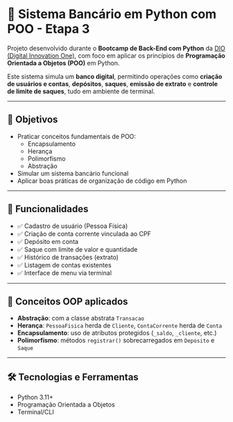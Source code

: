 # 🏦 Sistema Bancário em Python com POO - Etapa 3

Projeto desenvolvido durante o **Bootcamp de Back-End com Python** da [DIO (Digital Innovation One)](https://www.dio.me/), com foco em aplicar os princípios de **Programação Orientada a Objetos (POO)** em Python.

Este sistema simula um **banco digital**, permitindo operações como **criação de usuários e contas**, **depósitos**, **saques**, **emissão de extrato** e **controle de limite de saques**, tudo em ambiente de terminal.

---

## 📌 Objetivos

- Praticar conceitos fundamentais de POO:
  - Encapsulamento
  - Herança
  - Polimorfismo
  - Abstração
- Simular um sistema bancário funcional
- Aplicar boas práticas de organização de código em Python

---

## 🚀 Funcionalidades

- ✅ Cadastro de usuário (Pessoa Física)
- ✅ Criação de conta corrente vinculada ao CPF
- ✅ Depósito em conta
- ✅ Saque com limite de valor e quantidade
- ✅ Histórico de transações (extrato)
- ✅ Listagem de contas existentes
- ✅ Interface de menu via terminal

---

## 🧠 Conceitos OOP aplicados

- **Abstração**: com a classe abstrata `Transacao`
- **Herança**: `PessoaFisica` herda de `Cliente`, `ContaCorrente` herda de `Conta`
- **Encapsulamento**: uso de atributos protegidos (`_saldo`, `_cliente`, etc.)
- **Polimorfismo**: métodos `registrar()` sobrecarregados em `Deposito` e `Saque`

---

## 🛠️ Tecnologias e Ferramentas

- Python 3.11+
- Programação Orientada a Objetos
- Terminal/CLI
